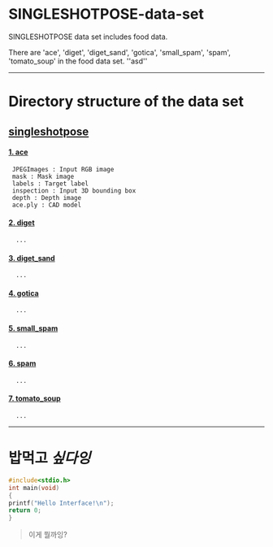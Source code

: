 # SINGLESHOTPOSE-data-set
SINGLESHOTPOSE data set includes food data.

There are 'ace', 'diget', 'diget_sand', 'gotica', 'small_spam', 'spam', 'tomato_soup' in the food data set.
''asd''
* * *
# Directory structure of the data set


## [singleshotpose](https://drive.google.com/drive/folders/1KIaRF-iPUBoTEOu4agdcffVfHysYrNGc?usp=sharing)
  
   #### [1. ace](https://drive.google.com/drive/folders/1OoCVeGMsaN83hIoUV0g41H_PWwy4Ekpc?usp=sharing)
     JPEGImages : Input RGB image
     mask : Mask image
     labels : Target label
     inspection : Input 3D bounding box
     depth : Depth image
     ace.ply : CAD model

  #### [2. diget](https://drive.google.com/drive/folders/1-y4UVozqxA6sXdqN6bFsH3LdOb8B45UM?usp=sharing)

      ...
  #### [3. diget_sand](https://drive.google.com/drive/folders/14Ko6nW-va7rPsSgTKtWU1N857TFHtDAt?usp=sharing)

      ...
  #### [4. gotica](https://drive.google.com/drive/folders/1CY0hXN9mF6iZlyy6UOMkqc9KwymPYYG-?usp=sharing)

      ...
  #### [5. small_spam](https://drive.google.com/drive/folders/1DdoNMKgqnmlnodyo2pcxhgNKEsXY8Eux?usp=sharing)

      ...
  #### [6. spam](https://drive.google.com/drive/folders/16eiLMtUc3W0aHIxg_vE1_Kg3pclCrWr2?usp=sharing)

      ...
  #### [7. tomato_soup](https://drive.google.com/drive/folders/1hAIdLb7coes_Qxqh5hplZcXBI_AALZ4U?usp=sharing)

      ... 

* * *
# **밥먹고** ***싶다잉***

```c
#include<stdio.h>
int main(void)
{
printf("Hello Interface!\n");
return 0;
}
```

> 이게 뭘까잉?
